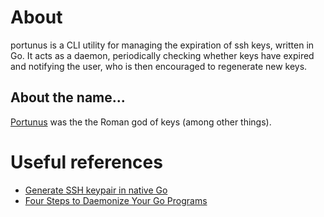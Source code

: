 # About
portunus is a CLI utility for managing the expiration of ssh keys, written in Go.
It acts as a daemon, periodically checking whether keys have expired and notifying the user, who is then encouraged to regenerate new keys.

## About the name...
[Portunus](https://en.wikipedia.org/wiki/Portunus_(mythology)) was the the Roman god of keys (among other things).

# Useful references
- [Generate SSH keypair in native Go](https://gist.github.com/devinodaniel/8f9b8a4f31573f428f29ec0e884e6673)
- [Four Steps to Daemonize Your Go Programs](https://ieftimov.com/post/four-steps-daemonize-your-golang-programs/)
